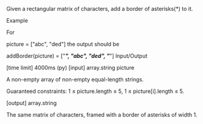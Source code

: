 Given a rectangular matrix of characters, add a border of asterisks(*) to it.

Example

For

picture = ["abc",
           "ded"]
the output should be

addBorder(picture) = ["*****",
                      "*abc*",
                      "*ded*",
                      "*****"]
Input/Output

[time limit] 4000ms (py)
[input] array.string picture

A non-empty array of non-empty equal-length strings.

Guaranteed constraints:
1 ≤ picture.length ≤ 5,
1 ≤ picture[i].length ≤ 5.

[output] array.string

The same matrix of characters, framed with a border of asterisks of width 1.
